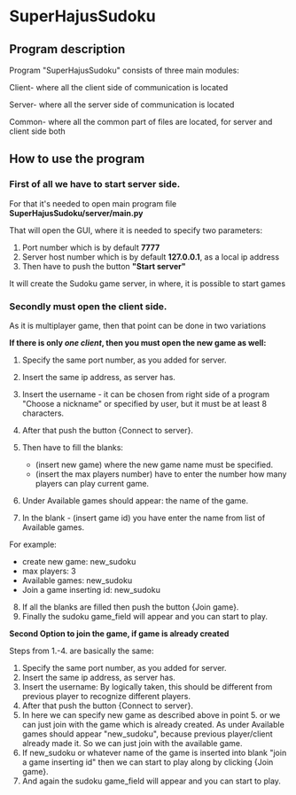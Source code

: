 # SuperHajusSudoku

## Program description

Program "SuperHajusSudoku" consists of three main modules:

Client- where all the client side of communication is located

Server- where all the server side of communication is located

Common- where all the common part of files are located, for server and client side both

## How to use the program

### First of all we have to start server side.

For that it's needed to open main program file **SuperHajusSudoku/server/main.py**

That will open the GUI, where it is needed to specify two parameters:

 1. Port number which is by default **7777**
 2. Server host number which is by default **127.0.0.1**, as a local ip address
 3. Then have to push the button **"Start server"**

It will create the Sudoku game server, in where, it is possible to start games


### Secondly must open the client side.

As it is multiplayer game, then that point can be done in two variations

**If there is only *one client*, then you must open the new game as well:**

1. Specify the same port number, as you added for server.
2. Insert the same ip address, as server has.
3. Insert the username - it can be chosen from right side of a program "Choose a nickname"
   or specified by user, but it must be at least 8 characters.
4. After that push the button {Connect to server}.
5. Then have to fill the blanks:
   - (insert new game) where the new game name must be specified.
   - (insert the max players number) have to enter the number how many players can play current game.

6. Under Available games should appear: the name of the game.
7. In the blank - (insert game id) you have enter the name from list of Available games.

For example:

- create new game: new_sudoku
- max players: 3
- Available games: new_sudoku
- Join a game inserting id: new_sudoku

8. If all the blanks are filled then push the button {Join game}.
9. Finally the sudoku game_field will appear and you can start to play.

**Second Option to join the game, if game is already created**

Steps from 1.-4. are basically the same:

1. Specify the same port number, as you added for server.
2. Insert the same ip address, as server has.
3. Insert the username: By logically taken, this should be different from previous player to recognize different players.
4. After that push the button {Connect to server}.
5. In here we can specify new game as described above in point 5. or we can just join with the game which is already
   created. As under Available games should appear "new_sudoku", because previous player/client already made it.
   So we can just join with the available game.
6. If new_sudoku or whatever name of the game is inserted into blank "join a game inserting id" then we can start to play
   along by clicking {Join game}.
7. And again the sudoku game_field will appear and you can start to play.





